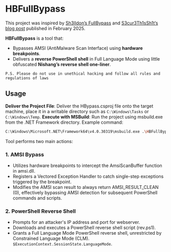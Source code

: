 # HBFullBypass

This project was inspired by [Sh3lldon’s FullBypass](https://github.com/Sh3lldon/FullBypass/tree/main) and [S3cur3Th1sSh1t’s blog post](https://www.r-tec.net/r-tec-blog-bypass-amsi-in-2025.html) published in February 2025.

**HBFullBypass** is a tool that:

- Bypasses AMSI (AntiMalware Scan Interface) using **hardware breakpoints**.
- Delivers a **reverse PowerShell shell** in Full Language Mode using little obfuscated **Nishang’s reverse shell one-liner**.

```Text
P.S. Please do not use in unethical hacking and follow all rules and regulations of laws
```

## Usage

**Deliver the Project File**:
Deliver the HBypass.csproj file onto the target machine, place it in a writable directory such as `C:\Windows\Tasks` or `C:\Windows\Temp`.
**Execute with MSBuild**:
Run the project using msbuild.exe from the .NET Framework directory. Example command:

```bash
C:\Windows\Microsoft.NET\Framework64\v4.0.30319\msbuild.exe .\HBFullBypass.csproj
```

Tool performs two main actions:

### 1. AMSI Bypass

- Utilizes hardware breakpoints to intercept the AmsiScanBuffer function in amsi.dll.
- Registers a Vectored Exception Handler to catch single-step exceptions triggered by the breakpoint.
- Modifies the AMSI scan result to always return AMSI_RESULT_CLEAN (0), effectively bypassing AMSI detection for subsequent PowerShell commands and scripts.

### 2. PowerShell Reverse Shell

- Prompts for an attacker's IP address and port for webserver.
- Downloads and executes a PowerShell reverse shell script (rev.ps1).
- Grants a Full Language Mode PowerShell reverse shell, unrestricted by Constrained Language Mode (CLM). `$ExecutionContext.SessionState.LanguageMode`.
